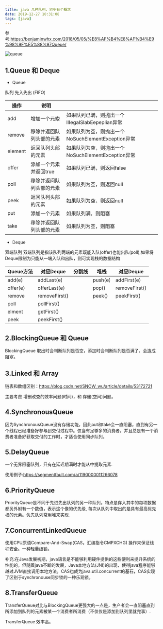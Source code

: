```yaml
---
title: java 几种队列，初步有个概念
date: 2019-12-27 10:31:08
tags: [java]
---
```




参考:https://benjaminwhx.com/2018/05/05/%E8%AF%B4%E8%AF%B4%E9%98%9F%E5%88%97Queue/

![queue](http://67.216.218.49:8000/file/blogs/java/collection/queue.png)

## 1.Queue 和 Deque

- Queue

队列 先入先出 (FIFO)

操作| 说明| |
 --|--|--
add   |     增加一个元索     |                如果队列已满，则抛出一个IIIegaISlabEepeplian异常
remove   |移除并返回队列头部的元素  |  如果队列为空，则抛出一个NoSuchElementException异常
element | 返回队列头部的元素       |      如果队列为空，则抛出一个NoSuchElementException异常
offer   |    添加一个元素并返回true   |    如果队列已满，则返回false
poll    |     移除并返问队列头部的元素  |  如果队列为空，则返回null
peek    |   返回队列头部的元素           |  如果队列为空，则返回null
put       |  添加一个元素        |              如果队列满，则阻塞
take   |     移除并返回队列头部的元素   |  如果队列为空，则阻塞



- Deque

双端队列 双端队列是指该队列两端的元素既能入队(offer)也能出队(poll),如果将Deque限制为只能从一端入队和出队，则可实现栈的数据结构

Queue方法| 对应Deque | 分割线| 堆栈 | 对应Deque
--|--|--|--|--
add(e) |addLast(e) | |push(e)| addFirst(e)
offer(e) |offerLast(e)| |pop() |removeFirst()
remove |	removeFirst()| |peek() |peekFirst()
poll | 	pollFirst()|| |
elment |getFirst() || |
peek |peekFirst() || |


## 2.BlockingQueue 和 Queue

BlockingQueue 取出时会判断队列是否空，添加时会判断队列是否满了。会造成阻塞。

## 3.Linked 和 Array


链表和数组区别：https://blog.csdn.net/SNOW_wu/article/details/53172721

主要考虑 增删改查的效率问题(时间)，和 存储(空间)问题。

## 4.SynchronousQueue

因为SynchronousQueue没有存储功能，因此put和take会一直阻塞，直到有另一个线程已经准备好参与到交付过程中。仅当有足够多的消费者，并且总是有一个消费者准备好获取交付的工作时，才适合使用同步队列。

## 5.DelayQueue

一个无界阻塞队列，只有在延迟期满时才能从中提取元素.

使用例子:https://segmentfault.com/a/1190000011266078

## 6.PriorityQueue

PriorityQueue是不同于先进先出队列的另一种队列，特点是存入其中的每项数据都另外附有一个数值，表示这个像的优先级, 每次从队列中取出的是具有最高优先权的元素。优先队列常用堆来实现.

## 7.ConcurrentLinkedQueue

使用CPU原语Compare-And-Swap(CAS，汇编指令CMPXCHG) 操作来保证线程安全。一种轻量级锁。

补充:在Java发展初期，java语言是不能够利用硬件提供的这些便利来提升系统的性能的。但随着java不断的发展，Java本地方法(JNI)的出现，使得java程序能够越过JVM直接调用本地方法。CAS也成为java.util.concurrent的基石，CAS实现了区别于synchronouse同步锁的一种乐观锁。

## 8.TransferQueue

TransferQueue对比与BlockingQueue更强大的一点是，生产者会一直阻塞直到所添加到队列的元素被某一个消费者所消费（不仅仅是添加到队列里就完事）.

TransferQueue 效率高。

